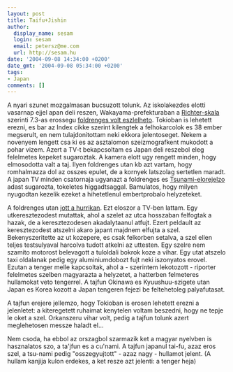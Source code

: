 ```yaml
---
layout: post
title: Taifu+Jishin
author:
  display_name: sesam
  login: sesam
  email: petersz@me.com
  url: http://sesam.hu
date: '2004-09-08 14:34:00 +0200'
date_gmt: '2004-09-08 05:34:00 +0200'
tags:
- Japan
comments: []
---
```


A nyari szunet mozgalmasan bucsuzott tolunk. Az iskolakezdes elotti vasarnap ejjel apan deli reszen, Wakayama-prefekturaban a [Richter-skala](http://www.seismo.unr.edu/ftp/pub/louie/class/100/magnitude.html) szerinti 7.3-as erossegu [foldrenges volt eszlelheto](http://index.hu/politika/bulvar/japan0906k). Tokioban is lehetett erezni, es bar az Index cikke szerint kilengtek a felhokarcolok es 38 ember megserult, en nem tulajdonitottam neki ekkora jelentoseget. Nekem a novenyem lengett csa ki es az asztalomon szeizmografkent mukodott a pohar vizem. Azert a TV-t bekapcsoltam es Japan deli reszebol eleg felelmetes kepeket sugaroztak. A kamera elott ugy rengett minden, hogy elmosodotta valt a taj. Ilyen foldrenges utan kb azt vartam, hogy romhalmazza dol az osszes epulet, de a kornyek latszolag sertetlen maradt. A japan TV minden csatornaja ugyanazt a foldrenges es [Tsunami-elorejelzo](http://www.sulinet.hu/eletestudomany/archiv/1998/9832/cunami/cunami.html) adast sugarozta, tokeletes higgadtsaggal. Bamulatos, hogy milyen nyugodtan kezelik ezeket a hihetetlenul embertprobalo helyzeteket.

A foldrenges utan [jott a hurrikan](http://index.hu/politika/bulvar/jp0907). Ezt eloszor a TV-ben lattam. Egy utkeresztezodest mutattak, ahol a szelet az utca hosszaban felfogtak a hazak, de a keresztezodesen akadalytaanul atfujt. Ezert peldault az keresztezodest atszelni akaro japant majdnem elfujta a szel. Bekenyszeritette az ut kozepere, es csak felkorben setalva, a szel ellen teljes testsulyaval harcolva tudott atkelni az uttesten. Egy szelre nem szamito motorost belevagott a tuloldali bokrok koze a vihar. Egy utat atszelo taxi oldalanak pedig egy aluminiumdobozt fujt neki iszonyatos erovel. Ezutan a tenger melle kapcsoltak, ahol a - szerintem lekotozott - riporter felelmetes szelben magyarazta a helyzetet, a hatterben felmeteres hullamokat veto tengerrel. A tajfun Okinawa es Kyuushuu-szigete utan Japan es Korea kozott a Japan tengeren fejezi be feltehetoleg palyafutasat.

A tajfun erejere jellemzo, hogy Tokioban is erosen lehetett erezni a jelenletet: a kiteregetett ruhaimat kenytelen voltam beszedni, hogy ne tepje le oket a szel. Orkanszeru vihar volt, pedig a tajfun tolunk azert meglehetosen messze haladt el...

Nem csoda, ha ebbol az orszagbol szarmazik ket a magyar nyelvben is hasznalatos szo, a ta'jfun es a cu'nami. A tajfun japanul tai-fu, azaz eros szel, a tsu-nami pedig "osszegyujtott" - azaz nagy - hullamot jelent. (A hullam kanjija kulon erdekes, a ket resze azt jelenti: a tenger heja)
